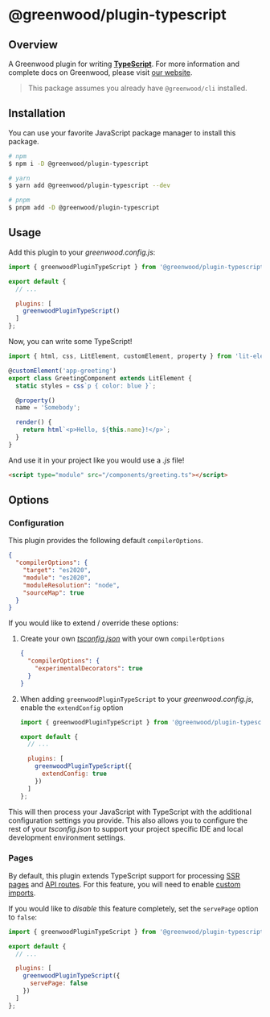 # @greenwood/plugin-typescript

## Overview

A Greenwood plugin for writing [**TypeScript**](https://www.typescriptlang.org/). For more information and complete docs on Greenwood, please visit [our website](https://www.greenwoodjs.dev).

> This package assumes you already have `@greenwood/cli` installed.

## Installation

You can use your favorite JavaScript package manager to install this package.

```bash
# npm
$ npm i -D @greenwood/plugin-typescript

# yarn
$ yarn add @greenwood/plugin-typescript --dev

# pnpm
$ pnpm add -D @greenwood/plugin-typescript
```

## Usage

Add this plugin to your _greenwood.config.js_:

```javascript
import { greenwoodPluginTypeScript } from '@greenwood/plugin-typescript';

export default {
  // ...

  plugins: [
    greenwoodPluginTypeScript()
  ]
};
```

Now, you can write some TypeScript!
```ts
import { html, css, LitElement, customElement, property } from 'lit-element';

@customElement('app-greeting')
export class GreetingComponent extends LitElement {
  static styles = css`p { color: blue }`;

  @property()
  name = 'Somebody';

  render() {
    return html`<p>Hello, ${this.name}!</p>`;
  }
}
```

And use it in your project like you would use a _.js_ file!
```html
<script type="module" src="/components/greeting.ts"></script>
```

## Options

### Configuration

This plugin provides the following default `compilerOptions`.

```json
{
  "compilerOptions": {
    "target": "es2020",
    "module": "es2020",
    "moduleResolution": "node",
    "sourceMap": true
  }
}
```

If you would like to extend / override these options:

1. Create your own [_tsconfig.json_](https://www.typescriptlang.org/docs/handbook/tsconfig-json.html) with your own `compilerOptions`
    ```json
    {
      "compilerOptions": {
        "experimentalDecorators": true
      }
    }
    ```
1. When adding `greenwoodPluginTypeScript` to your _greenwood.config.js_, enable the `extendConfig` option
    ```js
    import { greenwoodPluginTypeScript } from '@greenwood/plugin-typescript';

    export default {
      // ...

      plugins: [
        greenwoodPluginTypeScript({
          extendConfig: true
        })
      ]
    };
    ```

This will then process your JavaScript with TypeScript with the additional configuration settings you provide.  This also allows you to configure the rest of your _tsconfig.json_ to support your project specific IDE and local development environment settings.

### Pages

By default, this plugin extends TypeScript support for processing [SSR pages](https://www.greenwoodjs.dev/docs/pages/server-rendering/) and [API routes](https://www.greenwoodjs.dev/docs/pages/api-routes/).  For this feature, you will need to enable [custom imports](https://www.greenwoodjs.dev/docs/pages/server-rendering/#custom-imports).

If you would like to _disable_ this feature completely, set the `servePage` option to `false`:

```js
import { greenwoodPluginTypeScript } from '@greenwood/plugin-typescript';

export default {
  // ...

  plugins: [
    greenwoodPluginTypeScript({
      servePage: false
    })
  ]
};
```